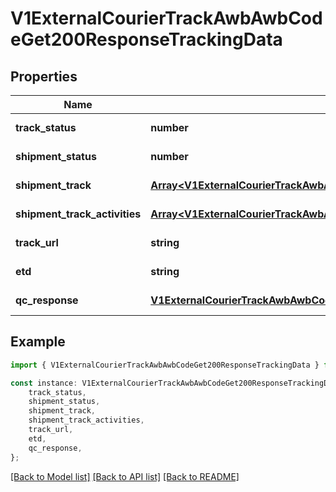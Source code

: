 # V1ExternalCourierTrackAwbAwbCodeGet200ResponseTrackingData


## Properties

Name | Type | Description | Notes
------------ | ------------- | ------------- | -------------
**track_status** | **number** |  | [default to undefined]
**shipment_status** | **number** |  | [default to undefined]
**shipment_track** | [**Array&lt;V1ExternalCourierTrackAwbAwbCodeGet200ResponseTrackingDataShipmentTrackInner&gt;**](V1ExternalCourierTrackAwbAwbCodeGet200ResponseTrackingDataShipmentTrackInner.md) |  | [default to undefined]
**shipment_track_activities** | [**Array&lt;V1ExternalCourierTrackAwbAwbCodeGet200ResponseTrackingDataShipmentTrackActivitiesInner&gt;**](V1ExternalCourierTrackAwbAwbCodeGet200ResponseTrackingDataShipmentTrackActivitiesInner.md) |  | [default to undefined]
**track_url** | **string** |  | [default to undefined]
**etd** | **string** |  | [default to undefined]
**qc_response** | [**V1ExternalCourierTrackAwbAwbCodeGet200ResponseTrackingDataQcResponse**](V1ExternalCourierTrackAwbAwbCodeGet200ResponseTrackingDataQcResponse.md) |  | [default to undefined]

## Example

```typescript
import { V1ExternalCourierTrackAwbAwbCodeGet200ResponseTrackingData } from './api';

const instance: V1ExternalCourierTrackAwbAwbCodeGet200ResponseTrackingData = {
    track_status,
    shipment_status,
    shipment_track,
    shipment_track_activities,
    track_url,
    etd,
    qc_response,
};
```

[[Back to Model list]](../README.md#documentation-for-models) [[Back to API list]](../README.md#documentation-for-api-endpoints) [[Back to README]](../README.md)
